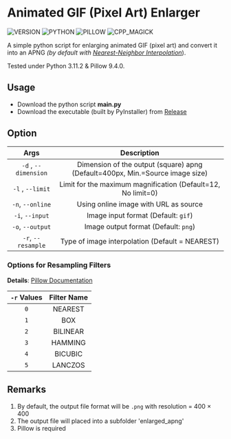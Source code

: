 # Animated GIF (Pixel Art) Enlarger
![VERSION](https://img.shields.io/badge/v1.0.2-0047AB)
![PYTHON](https://img.shields.io/badge/Python-3.11.2-green)
![PILLOW](https://img.shields.io/badge/Pillow-9.4.0-green)
![CPP_MAGICK](https://img.shields.io/badge/Magick++-7.1.1.13--1-violet)

A simple python script for enlarging animated GIF (pixel art) and convert it into an APNG *(by default with [Nearest-Neighbor Interpolation](https://en.wikipedia.org/wiki/Nearest-neighbor_interpolation)*).

Tested under Python 3.11.2 & Pillow 9.4.0.

## Usage
- Download the python script **main.py**  
- Download the executable (built by PyInstaller) from [Release](https://github.com/thisObedience/GIF-Enlarger/releases)

## Option
|         Args         |                                  Description                                  |
|:--------------------:|:-----------------------------------------------------------------------------:|
| `-d` , `--dimension` | Dimension of the output (square) apng (Default=400px, Min.=Source image size) |
|   `-l` , `--limit`   |         Limit for the maximum magnification (Default=12, No limit=0)          |
|   `-n`, `--online`   |                     Using online image with URL as source                     |
|   `-i`, `--input`    |                       Image input format (Default: `gif`)                       |
|   `-o`, `--output`   |                      Image output format (Default: `png`)                       |
|  `-r`, `--resample`  |                Type of image interpolation (Default = NEAREST)                | 

### Options for Resampling Filters

**Details**: [Pillow Documentation](https://pillow.readthedocs.io/en/stable/handbook/concepts.html#filters)

| `-r` Values | Filter Name |
|:------:|:-----------:|
|  `0`   |   NEAREST   |
|  `1`   |     BOX     |
|  `2`   |  BILINEAR   |
|  `3`   |   HAMMING   |
|  `4`   |   BICUBIC   |
|  `5`   |   LANCZOS   |



## Remarks
1. By default, the output file format will be `.png` with resolution = 400 × 400
2. The output file will placed into a subfolder 'enlarged_apng'
3. Pillow is required
